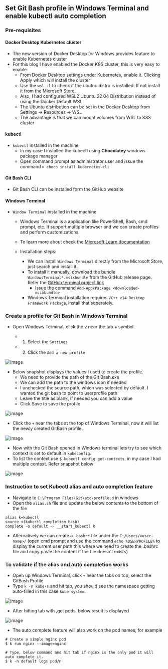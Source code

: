 ## Set Git Bash profile in Windows Terminal and enable kubectl auto completion

### Pre-requisites

#### Docker Desktop Kubernetes cluster

  - The new version of Docker Desktop for Windows provides feature to enable Kubernetes cluster
  - For this blog I have enabled the Docker K8S cluster, this is very easy to enable
      - From Docker Desktop settings under Kubernetes, enable it. Clicking Apply which will install the cluster
      - Use the `wsl -l` to check if the ubutnu distro is installed. If not install it from the Microsoft Store.
      - Also, I had configured WSL2 Ubuntu 22.04 Distribution instead of using the Docker Default WSL
      - The Ubuntu distribution can be set in the Docker Desktop from Settings -> Resources -> WSL
      - The advantage is that we can mount volumes from WSL to K8S cluster

#### kubectl 

- `kubectl` installed in the machine
   - In my case I installed the kubectl using  **Chocolatey** windows package manager
   - Open command prompt as administrator user and issue the command `> choco install kubernetes-cli`

#### Git Bash CLI 
 
- Git Bash CLI can be installed form the GitHub website
  
#### Windows Terminal

- `Window Terminal` installed in the machine
    - Windows Terminal is a application like PowerShell, Bash, cmd prompt, etc. It support multiple browser and we can create profiles and perform customizations.
    - To learn more about check the [Microsoft Learn documentation](https://learn.microsoft.com/en-us/windows/terminal/)          

    - Installation steps:
       - We can install `Windows Terminal` directly from the Microsoft Store, just search and install it.
       - To install it manually, download the bundle `WindowsTerminal*.msixbundle` from the GitHub release page. Refer the [GitHub terminal project link](https://github.com/microsoft/terminal)
           - Issue the command `Add-AppxPackage <downloaded-msixbundle>` 
       - Windows Terminal installation requires `VC++ v14 Desktop Framework Package`, install that separately.

### Create a profile for Git Bash in Windows Terminal
  
-  Open Windows Terminal, click the v near the tab + symbol. 

    -  1. Select the `Settings` 
    -  2. Click the `Add a new profile`
 
![image](https://user-images.githubusercontent.com/6425536/192129820-00d3e7a1-2768-4295-8dd8-68894d292692.png)

- Below snapshot displays the values I used to create the profile.
   - We need to provide the path of the Git Bash.exe
   - We can add the path to the windows icon if needed
   - I unchecked the source path, which was selected by default. I wanted the git bash to point to userprofile path
   - Leave the title as blank, if needed you can add a value
   - Click Save to save the profile

![image](https://user-images.githubusercontent.com/6425536/192128107-7b652bb4-dc1c-44b1-a5d5-dcec3d50eb34.png)

- Click the `+` near the tabs at the top of Windows Terminal, now it will list the newly created GitBash profile.

![image](https://user-images.githubusercontent.com/6425536/192128283-3cbe7897-a182-4f74-a0e8-8cee2df1f4d8.png)

 - Now with the Git Bash opened in Windows terminal lets try to see which context is set to default in `kubeconfig`.
- To list the context use `$ kubectl config get-contexts`, in my case I had multiple context. Refer snapshot below

![image](https://user-images.githubusercontent.com/6425536/192130241-0b84b744-8407-4080-8299-dba2ce4a0a17.png)


### Instruction to set Kubectl alias and auto completion feature 

 - Navigate to `C:\Program Files\Git\etc\profile.d` in windows
 - Open the `alias.sh` file and update the below contents to the bottom of the file

```
alias k=kubectl
source <(kubectl completion bash)
complete -o default -F __start_kubectl k
```

- Alternatively we can create a `.bashrc` file under the `C:/Users/<user-name>/` (open cmd prompt and use the command `echo %USERPROFILE%` to display the current user path this where we need to create the .bashrc file and copy paste the content if the file doesn't exists) 

### To validate if the alias and auto completion works

 - Open up Windows Terminal, click `+` near the tabs on top, select the GitBash Profile
 - Type `k -n kube-s` and hit tab, you should see the namespace getting auto-filled in this case `kube-system`.

![image](https://user-images.githubusercontent.com/6425536/192129151-bd7704e9-b960-4431-951d-57a5a69cc22a.png)

  - After hitting tab with ,get pods, below result is displayed

![image](https://user-images.githubusercontent.com/6425536/192129192-677faa8e-0def-471f-b960-3db86c9415ae.png)

- The auto complete feature will also work on the pod names, for example

```
# Create a simple nginx pod
$ k run nginx --image=nginx

# Type, below command and hit tab if nginx is the only pod it will auto complete it.
$ k -n default logs pod/n
```
